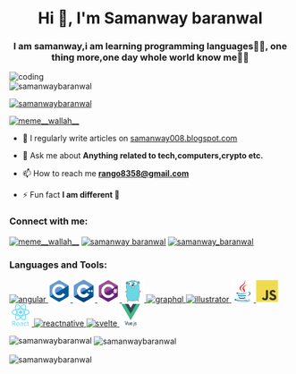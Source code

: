 <h1 align="center">Hi 👋, I'm Samanway baranwal</h1>
<h3 align="center">I am samanway,i am learning programming languages🧑‍💻, one thing more,one day  whole world know me🤟🏻</h3>
<img align="right" alt="coding" width="1000" src="https://images.app.goo.gl/G48cg7mEGSt2rpem8">
<p align="left"> <img src="https://komarev.com/ghpvc/?username=samanwaybaranwal&label=Profile%20views&color=0e75b6&style=flat" alt="samanwaybaranwal" /> </p>

<p align="left"> <a href="https://github.com/ryo-ma/github-profile-trophy"><img src="https://github-profile-trophy.vercel.app/?username=samanwaybaranwal" alt="samanwaybaranwal" /></a> </p>

<p align="left"> <a href="https://twitter.com/meme__wallah__" target="blank"><img src="https://img.shields.io/twitter/follow/meme__wallah__?logo=twitter&style=for-the-badge" alt="meme__wallah__" /></a> </p>

- 📝 I regularly write articles on [samanway008.blogspot.com](samanway008.blogspot.com)

- 💬 Ask me about **Anything related to tech,computers,crypto etc.**

- 📫 How to reach me **rango8358@gmail.com**

- ⚡ Fun fact **I am different 🌚**

<h3 align="left">Connect with me:</h3>
<p align="left">
<a href="https://twitter.com/meme__wallah__" target="blank"><img align="center" src="https://raw.githubusercontent.com/rahuldkjain/github-profile-readme-generator/master/src/images/icons/Social/twitter.svg" alt="meme__wallah__" height="30" width="40" /></a>
<a href="https://linkedin.com/in/samanway baranwal" target="blank"><img align="center" src="https://raw.githubusercontent.com/rahuldkjain/github-profile-readme-generator/master/src/images/icons/Social/linked-in-alt.svg" alt="samanway baranwal" height="30" width="40" /></a>
<a href="https://instagram.com/samanway_baranwal" target="blank"><img align="center" src="https://raw.githubusercontent.com/rahuldkjain/github-profile-readme-generator/master/src/images/icons/Social/instagram.svg" alt="samanway_baranwal" height="30" width="40" /></a>
</p>

<h3 align="left">Languages and Tools:</h3>
<p align="left"> <a href="https://angular.io" target="_blank" rel="noreferrer"> <img src="https://angular.io/assets/images/logos/angular/angular.svg" alt="angular" width="40" height="40"/> </a> <a href="https://www.cprogramming.com/" target="_blank" rel="noreferrer"> <img src="https://raw.githubusercontent.com/devicons/devicon/master/icons/c/c-original.svg" alt="c" width="40" height="40"/> </a> <a href="https://www.w3schools.com/cpp/" target="_blank" rel="noreferrer"> <img src="https://raw.githubusercontent.com/devicons/devicon/master/icons/cplusplus/cplusplus-original.svg" alt="cplusplus" width="40" height="40"/> </a> <a href="https://www.w3schools.com/cs/" target="_blank" rel="noreferrer"> <img src="https://raw.githubusercontent.com/devicons/devicon/master/icons/csharp/csharp-original.svg" alt="csharp" width="40" height="40"/> </a> <a href="https://golang.org" target="_blank" rel="noreferrer"> <img src="https://raw.githubusercontent.com/devicons/devicon/master/icons/go/go-original.svg" alt="go" width="40" height="40"/> </a> <a href="https://graphql.org" target="_blank" rel="noreferrer"> <img src="https://www.vectorlogo.zone/logos/graphql/graphql-icon.svg" alt="graphql" width="40" height="40"/> </a> <a href="https://www.adobe.com/in/products/illustrator.html" target="_blank" rel="noreferrer"> <img src="https://www.vectorlogo.zone/logos/adobe_illustrator/adobe_illustrator-icon.svg" alt="illustrator" width="40" height="40"/> </a> <a href="https://www.java.com" target="_blank" rel="noreferrer"> <img src="https://raw.githubusercontent.com/devicons/devicon/master/icons/java/java-original.svg" alt="java" width="40" height="40"/> </a> <a href="https://developer.mozilla.org/en-US/docs/Web/JavaScript" target="_blank" rel="noreferrer"> <img src="https://raw.githubusercontent.com/devicons/devicon/master/icons/javascript/javascript-original.svg" alt="javascript" width="40" height="40"/> </a> <a href="https://reactjs.org/" target="_blank" rel="noreferrer"> <img src="https://raw.githubusercontent.com/devicons/devicon/master/icons/react/react-original-wordmark.svg" alt="react" width="40" height="40"/> </a> <a href="https://reactnative.dev/" target="_blank" rel="noreferrer"> <img src="https://reactnative.dev/img/header_logo.svg" alt="reactnative" width="40" height="40"/> </a> <a href="https://svelte.dev" target="_blank" rel="noreferrer"> <img src="https://upload.wikimedia.org/wikipedia/commons/1/1b/Svelte_Logo.svg" alt="svelte" width="40" height="40"/> </a> <a href="https://vuejs.org/" target="_blank" rel="noreferrer"> <img src="https://raw.githubusercontent.com/devicons/devicon/master/icons/vuejs/vuejs-original-wordmark.svg" alt="vuejs" width="40" height="40"/> </a> </p>

<p><img align="left" src="https://github-readme-stats.vercel.app/api/top-langs?username=samanwaybaranwal&show_icons=true&locale=en&layout=compact" alt="samanwaybaranwal" /></p>

<p>&nbsp;<img align="center" src="https://github-readme-stats.vercel.app/api?username=samanwaybaranwal&show_icons=true&locale=en" alt="samanwaybaranwal" /></p>

<p><img align="center" src="https://github-readme-streak-stats.herokuapp.com/?user=samanwaybaranwal&" alt="samanwaybaranwal" /></p>
